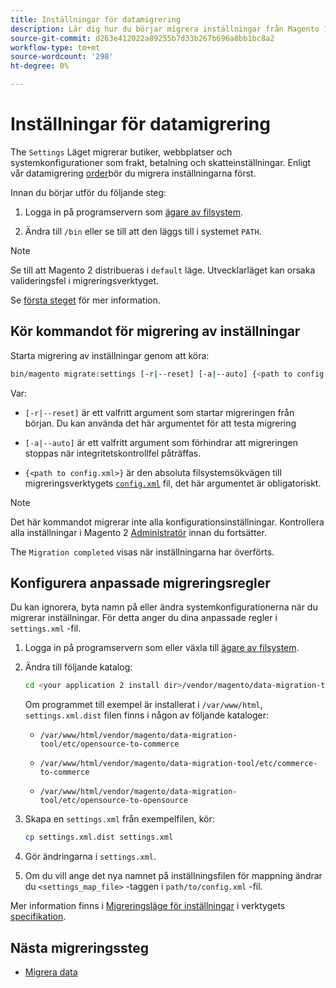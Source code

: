 ```yaml
---
title: Inställningar för datamigrering
description: Lär dig hur du börjar migrera inställningar från Magento 1 till Magento 2 med [!DNL Data Migration Tool].
source-git-commit: d263e412022a89255b7d33b267b696a8bb1bc8a2
workflow-type: tm+mt
source-wordcount: '298'
ht-degree: 0%

---
```



# Inställningar för datamigrering

The `Settings` Läget migrerar butiker, webbplatser och systemkonfigurationer som frakt, betalning och skatteinställningar. Enligt vår datamigrering [order](overview.md#migration-order)bör du migrera inställningarna först.

Innan du börjar utför du följande steg:

1. Logga in på programservern som [ägare av filsystem](../../../installation/prerequisites/file-system/overview.md).

1. Ändra till `/bin` eller se till att den läggs till i systemet `PATH`.

>[!NOTE]
>
>Se till att Magento 2 distribueras i `default` läge. Utvecklarläget kan orsaka valideringsfel i migreringsverktyget.


Se [första steget](overview.md#first-steps) för mer information.

## Kör kommandot för migrering av inställningar

Starta migrering av inställningar genom att köra:

```bash
bin/magento migrate:settings [-r|--reset] [-a|--auto] {<path to config.xml>}
```

Var:

* `[-r|--reset]` är ett valfritt argument som startar migreringen från början. Du kan använda det här argumentet för att testa migrering

* `[-a|--auto]` är ett valfritt argument som förhindrar att migreringen stoppas när integritetskontrollfel påträffas.

* `{<path to config.xml>}` är den absoluta filsystemsökvägen till migreringsverktygets [`config.xml`](../configure.md#configure-migration-in-vendor-folder) fil, det här argumentet är obligatoriskt.

>[!NOTE]
>
>Det här kommandot migrerar inte alla konfigurationsinställningar. Kontrollera alla inställningar i Magento 2 [Administratör](https://glossary.magento.com/admin) innan du fortsätter.


The `Migration completed` visas när inställningarna har överförts.

## Konfigurera anpassade migreringsregler

Du kan ignorera, byta namn på eller ändra systemkonfigurationerna när du migrerar inställningar. För detta anger du dina anpassade regler i `settings.xml` -fil.

1. Logga in på programservern som eller växla till [ägare av filsystem](../../../installation/prerequisites/file-system/overview.md).

1. Ändra till följande katalog:

   ```bash
   cd <your application 2 install dir>/vendor/magento/data-migration-tool/etc/<edition-to-edition>
   ```

   Om programmet till exempel är installerat i `/var/www/html`, `settings.xml.dist` filen finns i någon av följande kataloger:

   * `/var/www/html/vendor/magento/data-migration-tool/etc/opensource-to-commerce`

   * `/var/www/html/vendor/magento/data-migration-tool/etc/commerce-to-commerce`

   * `/var/www/html/vendor/magento/data-migration-tool/etc/opensource-to-opensource`

1. Skapa en `settings.xml` från exempelfilen, kör:

   ```bash
   cp settings.xml.dist settings.xml
   ```

1. Gör ändringarna i `settings.xml`.

1. Om du vill ange det nya namnet på inställningsfilen för mappning ändrar du `<settings_map_file>` -taggen i `path/to/config.xml` -fil.

Mer information finns i [Migreringsläge för inställningar](../technical-specification.md#settings-migration-mode) i verktygets [specifikation](../technical-specification.md).

## Nästa migreringssteg

* [Migrera data](data.md)
